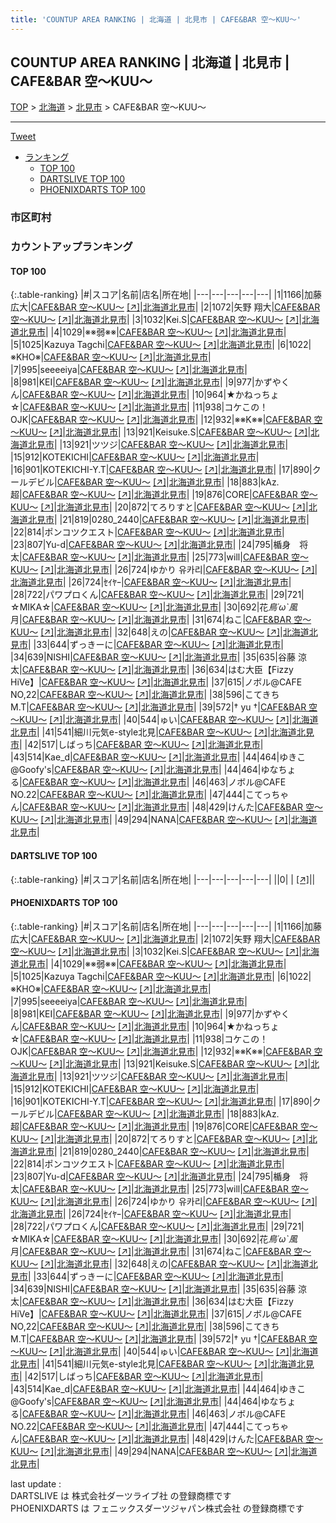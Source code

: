 ```yaml
---
title: 'COUNTUP AREA RANKING | 北海道 | 北見市 | CAFE&BAR 空～KUU～'
---
```

## COUNTUP AREA RANKING | 北海道 | 北見市 | CAFE&BAR 空～KUU～

[TOP](/darts/rank/) > [北海道](/darts/rank/北海道/) > [北見市](/darts/rank/北海道/北見市/) > CAFE&BAR 空～KUU～

___

<a href="https://twitter.com/share?ref_src=twsrc%5Etfw" data-text="COUNTUP AREA RANKING | 北海道北見市CAFE&BAR 空～KUU～" class="twitter-share-button" data-hashtags="DARTSLIVE,PHOENIXDARTS,darts,ダーツ" data-show-count="false">Tweet</a>

* [ランキング](#カウントアップランキング)
    * [TOP 100](#top-100)
    * [DARTSLIVE TOP 100](#dartslive-top-100)
    * [PHOENIXDARTS TOP 100](#phoenixdarts-top-100)

### 市区町村

<ul>

</ul>

### カウントアップランキング

#### TOP 100



{:.table-ranking}
|#|スコア|名前|店名|所在地|
|---|---|---|---|---|
|1|1166|<span class="rank-name-pd"><span class="pro-icon-pd"></span>加藤 広大</span>|<a href="/darts/rank/shops/86055.html">CAFE&BAR 空～KUU～</a> <a href="https://vs.phoenixdarts.com/jp/shop/shopDetailInfo/s_86055?s_seq=86055">[↗]</a>|<a href="/darts/rank/北海道/北見市">北海道北見市</a>|
|2|1072|<span class="rank-name-pd"><span class="pro-icon-pd"></span>矢野 翔大</span>|<a href="/darts/rank/shops/86055.html">CAFE&BAR 空～KUU～</a> <a href="https://vs.phoenixdarts.com/jp/shop/shopDetailInfo/s_86055?s_seq=86055">[↗]</a>|<a href="/darts/rank/北海道/北見市">北海道北見市</a>|
|3|1032|<span class="rank-name-pd">Kei.S</span>|<a href="/darts/rank/shops/86055.html">CAFE&BAR 空～KUU～</a> <a href="https://vs.phoenixdarts.com/jp/shop/shopDetailInfo/s_86055?s_seq=86055">[↗]</a>|<a href="/darts/rank/北海道/北見市">北海道北見市</a>|
|4|1029|<span class="rank-name-pd">※※弱※※</span>|<a href="/darts/rank/shops/86055.html">CAFE&BAR 空～KUU～</a> <a href="https://vs.phoenixdarts.com/jp/shop/shopDetailInfo/s_86055?s_seq=86055">[↗]</a>|<a href="/darts/rank/北海道/北見市">北海道北見市</a>|
|5|1025|<span class="rank-name-pd">Kazuya Tagchi</span>|<a href="/darts/rank/shops/86055.html">CAFE&BAR 空～KUU～</a> <a href="https://vs.phoenixdarts.com/jp/shop/shopDetailInfo/s_86055?s_seq=86055">[↗]</a>|<a href="/darts/rank/北海道/北見市">北海道北見市</a>|
|6|1022|<span class="rank-name-pd">※KHO※</span>|<a href="/darts/rank/shops/86055.html">CAFE&BAR 空～KUU～</a> <a href="https://vs.phoenixdarts.com/jp/shop/shopDetailInfo/s_86055?s_seq=86055">[↗]</a>|<a href="/darts/rank/北海道/北見市">北海道北見市</a>|
|7|995|<span class="rank-name-pd">seeeeiya</span>|<a href="/darts/rank/shops/86055.html">CAFE&BAR 空～KUU～</a> <a href="https://vs.phoenixdarts.com/jp/shop/shopDetailInfo/s_86055?s_seq=86055">[↗]</a>|<a href="/darts/rank/北海道/北見市">北海道北見市</a>|
|8|981|<span class="rank-name-pd">KEI</span>|<a href="/darts/rank/shops/86055.html">CAFE&BAR 空～KUU～</a> <a href="https://vs.phoenixdarts.com/jp/shop/shopDetailInfo/s_86055?s_seq=86055">[↗]</a>|<a href="/darts/rank/北海道/北見市">北海道北見市</a>|
|9|977|<span class="rank-name-pd">かずやくん</span>|<a href="/darts/rank/shops/86055.html">CAFE&BAR 空～KUU～</a> <a href="https://vs.phoenixdarts.com/jp/shop/shopDetailInfo/s_86055?s_seq=86055">[↗]</a>|<a href="/darts/rank/北海道/北見市">北海道北見市</a>|
|10|964|<span class="rank-name-pd">★かねっちょ☆</span>|<a href="/darts/rank/shops/86055.html">CAFE&BAR 空～KUU～</a> <a href="https://vs.phoenixdarts.com/jp/shop/shopDetailInfo/s_86055?s_seq=86055">[↗]</a>|<a href="/darts/rank/北海道/北見市">北海道北見市</a>|
|11|938|<span class="rank-name-pd">コケこの！　OJK</span>|<a href="/darts/rank/shops/86055.html">CAFE&BAR 空～KUU～</a> <a href="https://vs.phoenixdarts.com/jp/shop/shopDetailInfo/s_86055?s_seq=86055">[↗]</a>|<a href="/darts/rank/北海道/北見市">北海道北見市</a>|
|12|932|<span class="rank-name-pd">※※K※※</span>|<a href="/darts/rank/shops/86055.html">CAFE&BAR 空～KUU～</a> <a href="https://vs.phoenixdarts.com/jp/shop/shopDetailInfo/s_86055?s_seq=86055">[↗]</a>|<a href="/darts/rank/北海道/北見市">北海道北見市</a>|
|13|921|<span class="rank-name-pd">Keisuke.S</span>|<a href="/darts/rank/shops/86055.html">CAFE&BAR 空～KUU～</a> <a href="https://vs.phoenixdarts.com/jp/shop/shopDetailInfo/s_86055?s_seq=86055">[↗]</a>|<a href="/darts/rank/北海道/北見市">北海道北見市</a>|
|13|921|<span class="rank-name-pd">ツツジ</span>|<a href="/darts/rank/shops/86055.html">CAFE&BAR 空～KUU～</a> <a href="https://vs.phoenixdarts.com/jp/shop/shopDetailInfo/s_86055?s_seq=86055">[↗]</a>|<a href="/darts/rank/北海道/北見市">北海道北見市</a>|
|15|912|<span class="rank-name-pd">KOTEKICHI</span>|<a href="/darts/rank/shops/86055.html">CAFE&BAR 空～KUU～</a> <a href="https://vs.phoenixdarts.com/jp/shop/shopDetailInfo/s_86055?s_seq=86055">[↗]</a>|<a href="/darts/rank/北海道/北見市">北海道北見市</a>|
|16|901|<span class="rank-name-pd">KOTEKICHI-Y.T</span>|<a href="/darts/rank/shops/86055.html">CAFE&BAR 空～KUU～</a> <a href="https://vs.phoenixdarts.com/jp/shop/shopDetailInfo/s_86055?s_seq=86055">[↗]</a>|<a href="/darts/rank/北海道/北見市">北海道北見市</a>|
|17|890|<span class="rank-name-pd">クールデビル</span>|<a href="/darts/rank/shops/86055.html">CAFE&BAR 空～KUU～</a> <a href="https://vs.phoenixdarts.com/jp/shop/shopDetailInfo/s_86055?s_seq=86055">[↗]</a>|<a href="/darts/rank/北海道/北見市">北海道北見市</a>|
|18|883|<span class="rank-name-pd">kAz.超</span>|<a href="/darts/rank/shops/86055.html">CAFE&BAR 空～KUU～</a> <a href="https://vs.phoenixdarts.com/jp/shop/shopDetailInfo/s_86055?s_seq=86055">[↗]</a>|<a href="/darts/rank/北海道/北見市">北海道北見市</a>|
|19|876|<span class="rank-name-pd">CORE</span>|<a href="/darts/rank/shops/86055.html">CAFE&BAR 空～KUU～</a> <a href="https://vs.phoenixdarts.com/jp/shop/shopDetailInfo/s_86055?s_seq=86055">[↗]</a>|<a href="/darts/rank/北海道/北見市">北海道北見市</a>|
|20|872|<span class="rank-name-pd">てろりすと</span>|<a href="/darts/rank/shops/86055.html">CAFE&BAR 空～KUU～</a> <a href="https://vs.phoenixdarts.com/jp/shop/shopDetailInfo/s_86055?s_seq=86055">[↗]</a>|<a href="/darts/rank/北海道/北見市">北海道北見市</a>|
|21|819|<span class="rank-name-pd">0280_2440</span>|<a href="/darts/rank/shops/86055.html">CAFE&BAR 空～KUU～</a> <a href="https://vs.phoenixdarts.com/jp/shop/shopDetailInfo/s_86055?s_seq=86055">[↗]</a>|<a href="/darts/rank/北海道/北見市">北海道北見市</a>|
|22|814|<span class="rank-name-pd">ポンコツクエスト</span>|<a href="/darts/rank/shops/86055.html">CAFE&BAR 空～KUU～</a> <a href="https://vs.phoenixdarts.com/jp/shop/shopDetailInfo/s_86055?s_seq=86055">[↗]</a>|<a href="/darts/rank/北海道/北見市">北海道北見市</a>|
|23|807|<span class="rank-name-pd">Yu-d</span>|<a href="/darts/rank/shops/86055.html">CAFE&BAR 空～KUU～</a> <a href="https://vs.phoenixdarts.com/jp/shop/shopDetailInfo/s_86055?s_seq=86055">[↗]</a>|<a href="/darts/rank/北海道/北見市">北海道北見市</a>|
|24|795|<span class="rank-name-pd">楯身　将太</span>|<a href="/darts/rank/shops/86055.html">CAFE&BAR 空～KUU～</a> <a href="https://vs.phoenixdarts.com/jp/shop/shopDetailInfo/s_86055?s_seq=86055">[↗]</a>|<a href="/darts/rank/北海道/北見市">北海道北見市</a>|
|25|773|<span class="rank-name-pd">will</span>|<a href="/darts/rank/shops/86055.html">CAFE&BAR 空～KUU～</a> <a href="https://vs.phoenixdarts.com/jp/shop/shopDetailInfo/s_86055?s_seq=86055">[↗]</a>|<a href="/darts/rank/北海道/北見市">北海道北見市</a>|
|26|724|<span class="rank-name-pd">ゆかり 유카리</span>|<a href="/darts/rank/shops/86055.html">CAFE&BAR 空～KUU～</a> <a href="https://vs.phoenixdarts.com/jp/shop/shopDetailInfo/s_86055?s_seq=86055">[↗]</a>|<a href="/darts/rank/北海道/北見市">北海道北見市</a>|
|26|724|<span class="rank-name-pd">ｾｲﾔｰ</span>|<a href="/darts/rank/shops/86055.html">CAFE&BAR 空～KUU～</a> <a href="https://vs.phoenixdarts.com/jp/shop/shopDetailInfo/s_86055?s_seq=86055">[↗]</a>|<a href="/darts/rank/北海道/北見市">北海道北見市</a>|
|28|722|<span class="rank-name-pd">パワプロくん</span>|<a href="/darts/rank/shops/86055.html">CAFE&BAR 空～KUU～</a> <a href="https://vs.phoenixdarts.com/jp/shop/shopDetailInfo/s_86055?s_seq=86055">[↗]</a>|<a href="/darts/rank/北海道/北見市">北海道北見市</a>|
|29|721|<span class="rank-name-pd">☆MIKA☆</span>|<a href="/darts/rank/shops/86055.html">CAFE&BAR 空～KUU～</a> <a href="https://vs.phoenixdarts.com/jp/shop/shopDetailInfo/s_86055?s_seq=86055">[↗]</a>|<a href="/darts/rank/北海道/北見市">北海道北見市</a>|
|30|692|<span class="rank-name-pd">花*鳥´ω`風*月</span>|<a href="/darts/rank/shops/86055.html">CAFE&BAR 空～KUU～</a> <a href="https://vs.phoenixdarts.com/jp/shop/shopDetailInfo/s_86055?s_seq=86055">[↗]</a>|<a href="/darts/rank/北海道/北見市">北海道北見市</a>|
|31|674|<span class="rank-name-pd">ねこ</span>|<a href="/darts/rank/shops/86055.html">CAFE&BAR 空～KUU～</a> <a href="https://vs.phoenixdarts.com/jp/shop/shopDetailInfo/s_86055?s_seq=86055">[↗]</a>|<a href="/darts/rank/北海道/北見市">北海道北見市</a>|
|32|648|<span class="rank-name-pd">えの</span>|<a href="/darts/rank/shops/86055.html">CAFE&BAR 空～KUU～</a> <a href="https://vs.phoenixdarts.com/jp/shop/shopDetailInfo/s_86055?s_seq=86055">[↗]</a>|<a href="/darts/rank/北海道/北見市">北海道北見市</a>|
|33|644|<span class="rank-name-pd">ずっきーに</span>|<a href="/darts/rank/shops/86055.html">CAFE&BAR 空～KUU～</a> <a href="https://vs.phoenixdarts.com/jp/shop/shopDetailInfo/s_86055?s_seq=86055">[↗]</a>|<a href="/darts/rank/北海道/北見市">北海道北見市</a>|
|34|639|<span class="rank-name-pd">NISHI</span>|<a href="/darts/rank/shops/86055.html">CAFE&BAR 空～KUU～</a> <a href="https://vs.phoenixdarts.com/jp/shop/shopDetailInfo/s_86055?s_seq=86055">[↗]</a>|<a href="/darts/rank/北海道/北見市">北海道北見市</a>|
|35|635|<span class="rank-name-pd">谷藤 涼太</span>|<a href="/darts/rank/shops/86055.html">CAFE&BAR 空～KUU～</a> <a href="https://vs.phoenixdarts.com/jp/shop/shopDetailInfo/s_86055?s_seq=86055">[↗]</a>|<a href="/darts/rank/北海道/北見市">北海道北見市</a>|
|36|634|<span class="rank-name-pd">はむ大臣【Fizzy HiVe】</span>|<a href="/darts/rank/shops/86055.html">CAFE&BAR 空～KUU～</a> <a href="https://vs.phoenixdarts.com/jp/shop/shopDetailInfo/s_86055?s_seq=86055">[↗]</a>|<a href="/darts/rank/北海道/北見市">北海道北見市</a>|
|37|615|<span class="rank-name-pd">ノボル@CAFE NO,22</span>|<a href="/darts/rank/shops/86055.html">CAFE&BAR 空～KUU～</a> <a href="https://vs.phoenixdarts.com/jp/shop/shopDetailInfo/s_86055?s_seq=86055">[↗]</a>|<a href="/darts/rank/北海道/北見市">北海道北見市</a>|
|38|596|<span class="rank-name-pd">こてきちM.T</span>|<a href="/darts/rank/shops/86055.html">CAFE&BAR 空～KUU～</a> <a href="https://vs.phoenixdarts.com/jp/shop/shopDetailInfo/s_86055?s_seq=86055">[↗]</a>|<a href="/darts/rank/北海道/北見市">北海道北見市</a>|
|39|572|<span class="rank-name-pd">† yu †</span>|<a href="/darts/rank/shops/86055.html">CAFE&BAR 空～KUU～</a> <a href="https://vs.phoenixdarts.com/jp/shop/shopDetailInfo/s_86055?s_seq=86055">[↗]</a>|<a href="/darts/rank/北海道/北見市">北海道北見市</a>|
|40|544|<span class="rank-name-pd">ゅい</span>|<a href="/darts/rank/shops/86055.html">CAFE&BAR 空～KUU～</a> <a href="https://vs.phoenixdarts.com/jp/shop/shopDetailInfo/s_86055?s_seq=86055">[↗]</a>|<a href="/darts/rank/北海道/北見市">北海道北見市</a>|
|41|541|<span class="rank-name-pd">細川元気e-style北見</span>|<a href="/darts/rank/shops/86055.html">CAFE&BAR 空～KUU～</a> <a href="https://vs.phoenixdarts.com/jp/shop/shopDetailInfo/s_86055?s_seq=86055">[↗]</a>|<a href="/darts/rank/北海道/北見市">北海道北見市</a>|
|42|517|<span class="rank-name-pd">しばっち</span>|<a href="/darts/rank/shops/86055.html">CAFE&BAR 空～KUU～</a> <a href="https://vs.phoenixdarts.com/jp/shop/shopDetailInfo/s_86055?s_seq=86055">[↗]</a>|<a href="/darts/rank/北海道/北見市">北海道北見市</a>|
|43|514|<span class="rank-name-pd">Kae_d</span>|<a href="/darts/rank/shops/86055.html">CAFE&BAR 空～KUU～</a> <a href="https://vs.phoenixdarts.com/jp/shop/shopDetailInfo/s_86055?s_seq=86055">[↗]</a>|<a href="/darts/rank/北海道/北見市">北海道北見市</a>|
|44|464|<span class="rank-name-pd">ゆきこ@Goofy&#x27;s</span>|<a href="/darts/rank/shops/86055.html">CAFE&BAR 空～KUU～</a> <a href="https://vs.phoenixdarts.com/jp/shop/shopDetailInfo/s_86055?s_seq=86055">[↗]</a>|<a href="/darts/rank/北海道/北見市">北海道北見市</a>|
|44|464|<span class="rank-name-pd">ゆなちょる</span>|<a href="/darts/rank/shops/86055.html">CAFE&BAR 空～KUU～</a> <a href="https://vs.phoenixdarts.com/jp/shop/shopDetailInfo/s_86055?s_seq=86055">[↗]</a>|<a href="/darts/rank/北海道/北見市">北海道北見市</a>|
|46|463|<span class="rank-name-pd">ノボル@CAFE NO.22</span>|<a href="/darts/rank/shops/86055.html">CAFE&BAR 空～KUU～</a> <a href="https://vs.phoenixdarts.com/jp/shop/shopDetailInfo/s_86055?s_seq=86055">[↗]</a>|<a href="/darts/rank/北海道/北見市">北海道北見市</a>|
|47|444|<span class="rank-name-pd">こてっちゃん</span>|<a href="/darts/rank/shops/86055.html">CAFE&BAR 空～KUU～</a> <a href="https://vs.phoenixdarts.com/jp/shop/shopDetailInfo/s_86055?s_seq=86055">[↗]</a>|<a href="/darts/rank/北海道/北見市">北海道北見市</a>|
|48|429|<span class="rank-name-pd">けんた</span>|<a href="/darts/rank/shops/86055.html">CAFE&BAR 空～KUU～</a> <a href="https://vs.phoenixdarts.com/jp/shop/shopDetailInfo/s_86055?s_seq=86055">[↗]</a>|<a href="/darts/rank/北海道/北見市">北海道北見市</a>|
|49|294|<span class="rank-name-pd">NANA</span>|<a href="/darts/rank/shops/86055.html">CAFE&BAR 空～KUU～</a> <a href="https://vs.phoenixdarts.com/jp/shop/shopDetailInfo/s_86055?s_seq=86055">[↗]</a>|<a href="/darts/rank/北海道/北見市">北海道北見市</a>|


#### DARTSLIVE TOP 100



{:.table-ranking}
|#|スコア|名前|店名|所在地|
|---|---|---|---|---|
||0|<span class="rank-name-dl"> </span>|<a href="/darts/rank/shops/.html"></a> <a href="">[↗]</a>|<a href="/darts/rank//"></a>|


#### PHOENIXDARTS TOP 100



{:.table-ranking}
|#|スコア|名前|店名|所在地|
|---|---|---|---|---|
|1|1166|<span class="rank-name-pd"><span class="pro-icon-pd"></span>加藤 広大</span>|<a href="/darts/rank/shops/86055.html">CAFE&BAR 空～KUU～</a> <a href="https://vs.phoenixdarts.com/jp/shop/shopDetailInfo/s_86055?s_seq=86055">[↗]</a>|<a href="/darts/rank/北海道/北見市">北海道北見市</a>|
|2|1072|<span class="rank-name-pd"><span class="pro-icon-pd"></span>矢野 翔大</span>|<a href="/darts/rank/shops/86055.html">CAFE&BAR 空～KUU～</a> <a href="https://vs.phoenixdarts.com/jp/shop/shopDetailInfo/s_86055?s_seq=86055">[↗]</a>|<a href="/darts/rank/北海道/北見市">北海道北見市</a>|
|3|1032|<span class="rank-name-pd">Kei.S</span>|<a href="/darts/rank/shops/86055.html">CAFE&BAR 空～KUU～</a> <a href="https://vs.phoenixdarts.com/jp/shop/shopDetailInfo/s_86055?s_seq=86055">[↗]</a>|<a href="/darts/rank/北海道/北見市">北海道北見市</a>|
|4|1029|<span class="rank-name-pd">※※弱※※</span>|<a href="/darts/rank/shops/86055.html">CAFE&BAR 空～KUU～</a> <a href="https://vs.phoenixdarts.com/jp/shop/shopDetailInfo/s_86055?s_seq=86055">[↗]</a>|<a href="/darts/rank/北海道/北見市">北海道北見市</a>|
|5|1025|<span class="rank-name-pd">Kazuya Tagchi</span>|<a href="/darts/rank/shops/86055.html">CAFE&BAR 空～KUU～</a> <a href="https://vs.phoenixdarts.com/jp/shop/shopDetailInfo/s_86055?s_seq=86055">[↗]</a>|<a href="/darts/rank/北海道/北見市">北海道北見市</a>|
|6|1022|<span class="rank-name-pd">※KHO※</span>|<a href="/darts/rank/shops/86055.html">CAFE&BAR 空～KUU～</a> <a href="https://vs.phoenixdarts.com/jp/shop/shopDetailInfo/s_86055?s_seq=86055">[↗]</a>|<a href="/darts/rank/北海道/北見市">北海道北見市</a>|
|7|995|<span class="rank-name-pd">seeeeiya</span>|<a href="/darts/rank/shops/86055.html">CAFE&BAR 空～KUU～</a> <a href="https://vs.phoenixdarts.com/jp/shop/shopDetailInfo/s_86055?s_seq=86055">[↗]</a>|<a href="/darts/rank/北海道/北見市">北海道北見市</a>|
|8|981|<span class="rank-name-pd">KEI</span>|<a href="/darts/rank/shops/86055.html">CAFE&BAR 空～KUU～</a> <a href="https://vs.phoenixdarts.com/jp/shop/shopDetailInfo/s_86055?s_seq=86055">[↗]</a>|<a href="/darts/rank/北海道/北見市">北海道北見市</a>|
|9|977|<span class="rank-name-pd">かずやくん</span>|<a href="/darts/rank/shops/86055.html">CAFE&BAR 空～KUU～</a> <a href="https://vs.phoenixdarts.com/jp/shop/shopDetailInfo/s_86055?s_seq=86055">[↗]</a>|<a href="/darts/rank/北海道/北見市">北海道北見市</a>|
|10|964|<span class="rank-name-pd">★かねっちょ☆</span>|<a href="/darts/rank/shops/86055.html">CAFE&BAR 空～KUU～</a> <a href="https://vs.phoenixdarts.com/jp/shop/shopDetailInfo/s_86055?s_seq=86055">[↗]</a>|<a href="/darts/rank/北海道/北見市">北海道北見市</a>|
|11|938|<span class="rank-name-pd">コケこの！　OJK</span>|<a href="/darts/rank/shops/86055.html">CAFE&BAR 空～KUU～</a> <a href="https://vs.phoenixdarts.com/jp/shop/shopDetailInfo/s_86055?s_seq=86055">[↗]</a>|<a href="/darts/rank/北海道/北見市">北海道北見市</a>|
|12|932|<span class="rank-name-pd">※※K※※</span>|<a href="/darts/rank/shops/86055.html">CAFE&BAR 空～KUU～</a> <a href="https://vs.phoenixdarts.com/jp/shop/shopDetailInfo/s_86055?s_seq=86055">[↗]</a>|<a href="/darts/rank/北海道/北見市">北海道北見市</a>|
|13|921|<span class="rank-name-pd">Keisuke.S</span>|<a href="/darts/rank/shops/86055.html">CAFE&BAR 空～KUU～</a> <a href="https://vs.phoenixdarts.com/jp/shop/shopDetailInfo/s_86055?s_seq=86055">[↗]</a>|<a href="/darts/rank/北海道/北見市">北海道北見市</a>|
|13|921|<span class="rank-name-pd">ツツジ</span>|<a href="/darts/rank/shops/86055.html">CAFE&BAR 空～KUU～</a> <a href="https://vs.phoenixdarts.com/jp/shop/shopDetailInfo/s_86055?s_seq=86055">[↗]</a>|<a href="/darts/rank/北海道/北見市">北海道北見市</a>|
|15|912|<span class="rank-name-pd">KOTEKICHI</span>|<a href="/darts/rank/shops/86055.html">CAFE&BAR 空～KUU～</a> <a href="https://vs.phoenixdarts.com/jp/shop/shopDetailInfo/s_86055?s_seq=86055">[↗]</a>|<a href="/darts/rank/北海道/北見市">北海道北見市</a>|
|16|901|<span class="rank-name-pd">KOTEKICHI-Y.T</span>|<a href="/darts/rank/shops/86055.html">CAFE&BAR 空～KUU～</a> <a href="https://vs.phoenixdarts.com/jp/shop/shopDetailInfo/s_86055?s_seq=86055">[↗]</a>|<a href="/darts/rank/北海道/北見市">北海道北見市</a>|
|17|890|<span class="rank-name-pd">クールデビル</span>|<a href="/darts/rank/shops/86055.html">CAFE&BAR 空～KUU～</a> <a href="https://vs.phoenixdarts.com/jp/shop/shopDetailInfo/s_86055?s_seq=86055">[↗]</a>|<a href="/darts/rank/北海道/北見市">北海道北見市</a>|
|18|883|<span class="rank-name-pd">kAz.超</span>|<a href="/darts/rank/shops/86055.html">CAFE&BAR 空～KUU～</a> <a href="https://vs.phoenixdarts.com/jp/shop/shopDetailInfo/s_86055?s_seq=86055">[↗]</a>|<a href="/darts/rank/北海道/北見市">北海道北見市</a>|
|19|876|<span class="rank-name-pd">CORE</span>|<a href="/darts/rank/shops/86055.html">CAFE&BAR 空～KUU～</a> <a href="https://vs.phoenixdarts.com/jp/shop/shopDetailInfo/s_86055?s_seq=86055">[↗]</a>|<a href="/darts/rank/北海道/北見市">北海道北見市</a>|
|20|872|<span class="rank-name-pd">てろりすと</span>|<a href="/darts/rank/shops/86055.html">CAFE&BAR 空～KUU～</a> <a href="https://vs.phoenixdarts.com/jp/shop/shopDetailInfo/s_86055?s_seq=86055">[↗]</a>|<a href="/darts/rank/北海道/北見市">北海道北見市</a>|
|21|819|<span class="rank-name-pd">0280_2440</span>|<a href="/darts/rank/shops/86055.html">CAFE&BAR 空～KUU～</a> <a href="https://vs.phoenixdarts.com/jp/shop/shopDetailInfo/s_86055?s_seq=86055">[↗]</a>|<a href="/darts/rank/北海道/北見市">北海道北見市</a>|
|22|814|<span class="rank-name-pd">ポンコツクエスト</span>|<a href="/darts/rank/shops/86055.html">CAFE&BAR 空～KUU～</a> <a href="https://vs.phoenixdarts.com/jp/shop/shopDetailInfo/s_86055?s_seq=86055">[↗]</a>|<a href="/darts/rank/北海道/北見市">北海道北見市</a>|
|23|807|<span class="rank-name-pd">Yu-d</span>|<a href="/darts/rank/shops/86055.html">CAFE&BAR 空～KUU～</a> <a href="https://vs.phoenixdarts.com/jp/shop/shopDetailInfo/s_86055?s_seq=86055">[↗]</a>|<a href="/darts/rank/北海道/北見市">北海道北見市</a>|
|24|795|<span class="rank-name-pd">楯身　将太</span>|<a href="/darts/rank/shops/86055.html">CAFE&BAR 空～KUU～</a> <a href="https://vs.phoenixdarts.com/jp/shop/shopDetailInfo/s_86055?s_seq=86055">[↗]</a>|<a href="/darts/rank/北海道/北見市">北海道北見市</a>|
|25|773|<span class="rank-name-pd">will</span>|<a href="/darts/rank/shops/86055.html">CAFE&BAR 空～KUU～</a> <a href="https://vs.phoenixdarts.com/jp/shop/shopDetailInfo/s_86055?s_seq=86055">[↗]</a>|<a href="/darts/rank/北海道/北見市">北海道北見市</a>|
|26|724|<span class="rank-name-pd">ゆかり 유카리</span>|<a href="/darts/rank/shops/86055.html">CAFE&BAR 空～KUU～</a> <a href="https://vs.phoenixdarts.com/jp/shop/shopDetailInfo/s_86055?s_seq=86055">[↗]</a>|<a href="/darts/rank/北海道/北見市">北海道北見市</a>|
|26|724|<span class="rank-name-pd">ｾｲﾔｰ</span>|<a href="/darts/rank/shops/86055.html">CAFE&BAR 空～KUU～</a> <a href="https://vs.phoenixdarts.com/jp/shop/shopDetailInfo/s_86055?s_seq=86055">[↗]</a>|<a href="/darts/rank/北海道/北見市">北海道北見市</a>|
|28|722|<span class="rank-name-pd">パワプロくん</span>|<a href="/darts/rank/shops/86055.html">CAFE&BAR 空～KUU～</a> <a href="https://vs.phoenixdarts.com/jp/shop/shopDetailInfo/s_86055?s_seq=86055">[↗]</a>|<a href="/darts/rank/北海道/北見市">北海道北見市</a>|
|29|721|<span class="rank-name-pd">☆MIKA☆</span>|<a href="/darts/rank/shops/86055.html">CAFE&BAR 空～KUU～</a> <a href="https://vs.phoenixdarts.com/jp/shop/shopDetailInfo/s_86055?s_seq=86055">[↗]</a>|<a href="/darts/rank/北海道/北見市">北海道北見市</a>|
|30|692|<span class="rank-name-pd">花*鳥´ω`風*月</span>|<a href="/darts/rank/shops/86055.html">CAFE&BAR 空～KUU～</a> <a href="https://vs.phoenixdarts.com/jp/shop/shopDetailInfo/s_86055?s_seq=86055">[↗]</a>|<a href="/darts/rank/北海道/北見市">北海道北見市</a>|
|31|674|<span class="rank-name-pd">ねこ</span>|<a href="/darts/rank/shops/86055.html">CAFE&BAR 空～KUU～</a> <a href="https://vs.phoenixdarts.com/jp/shop/shopDetailInfo/s_86055?s_seq=86055">[↗]</a>|<a href="/darts/rank/北海道/北見市">北海道北見市</a>|
|32|648|<span class="rank-name-pd">えの</span>|<a href="/darts/rank/shops/86055.html">CAFE&BAR 空～KUU～</a> <a href="https://vs.phoenixdarts.com/jp/shop/shopDetailInfo/s_86055?s_seq=86055">[↗]</a>|<a href="/darts/rank/北海道/北見市">北海道北見市</a>|
|33|644|<span class="rank-name-pd">ずっきーに</span>|<a href="/darts/rank/shops/86055.html">CAFE&BAR 空～KUU～</a> <a href="https://vs.phoenixdarts.com/jp/shop/shopDetailInfo/s_86055?s_seq=86055">[↗]</a>|<a href="/darts/rank/北海道/北見市">北海道北見市</a>|
|34|639|<span class="rank-name-pd">NISHI</span>|<a href="/darts/rank/shops/86055.html">CAFE&BAR 空～KUU～</a> <a href="https://vs.phoenixdarts.com/jp/shop/shopDetailInfo/s_86055?s_seq=86055">[↗]</a>|<a href="/darts/rank/北海道/北見市">北海道北見市</a>|
|35|635|<span class="rank-name-pd">谷藤 涼太</span>|<a href="/darts/rank/shops/86055.html">CAFE&BAR 空～KUU～</a> <a href="https://vs.phoenixdarts.com/jp/shop/shopDetailInfo/s_86055?s_seq=86055">[↗]</a>|<a href="/darts/rank/北海道/北見市">北海道北見市</a>|
|36|634|<span class="rank-name-pd">はむ大臣【Fizzy HiVe】</span>|<a href="/darts/rank/shops/86055.html">CAFE&BAR 空～KUU～</a> <a href="https://vs.phoenixdarts.com/jp/shop/shopDetailInfo/s_86055?s_seq=86055">[↗]</a>|<a href="/darts/rank/北海道/北見市">北海道北見市</a>|
|37|615|<span class="rank-name-pd">ノボル@CAFE NO,22</span>|<a href="/darts/rank/shops/86055.html">CAFE&BAR 空～KUU～</a> <a href="https://vs.phoenixdarts.com/jp/shop/shopDetailInfo/s_86055?s_seq=86055">[↗]</a>|<a href="/darts/rank/北海道/北見市">北海道北見市</a>|
|38|596|<span class="rank-name-pd">こてきちM.T</span>|<a href="/darts/rank/shops/86055.html">CAFE&BAR 空～KUU～</a> <a href="https://vs.phoenixdarts.com/jp/shop/shopDetailInfo/s_86055?s_seq=86055">[↗]</a>|<a href="/darts/rank/北海道/北見市">北海道北見市</a>|
|39|572|<span class="rank-name-pd">† yu †</span>|<a href="/darts/rank/shops/86055.html">CAFE&BAR 空～KUU～</a> <a href="https://vs.phoenixdarts.com/jp/shop/shopDetailInfo/s_86055?s_seq=86055">[↗]</a>|<a href="/darts/rank/北海道/北見市">北海道北見市</a>|
|40|544|<span class="rank-name-pd">ゅい</span>|<a href="/darts/rank/shops/86055.html">CAFE&BAR 空～KUU～</a> <a href="https://vs.phoenixdarts.com/jp/shop/shopDetailInfo/s_86055?s_seq=86055">[↗]</a>|<a href="/darts/rank/北海道/北見市">北海道北見市</a>|
|41|541|<span class="rank-name-pd">細川元気e-style北見</span>|<a href="/darts/rank/shops/86055.html">CAFE&BAR 空～KUU～</a> <a href="https://vs.phoenixdarts.com/jp/shop/shopDetailInfo/s_86055?s_seq=86055">[↗]</a>|<a href="/darts/rank/北海道/北見市">北海道北見市</a>|
|42|517|<span class="rank-name-pd">しばっち</span>|<a href="/darts/rank/shops/86055.html">CAFE&BAR 空～KUU～</a> <a href="https://vs.phoenixdarts.com/jp/shop/shopDetailInfo/s_86055?s_seq=86055">[↗]</a>|<a href="/darts/rank/北海道/北見市">北海道北見市</a>|
|43|514|<span class="rank-name-pd">Kae_d</span>|<a href="/darts/rank/shops/86055.html">CAFE&BAR 空～KUU～</a> <a href="https://vs.phoenixdarts.com/jp/shop/shopDetailInfo/s_86055?s_seq=86055">[↗]</a>|<a href="/darts/rank/北海道/北見市">北海道北見市</a>|
|44|464|<span class="rank-name-pd">ゆきこ@Goofy&#x27;s</span>|<a href="/darts/rank/shops/86055.html">CAFE&BAR 空～KUU～</a> <a href="https://vs.phoenixdarts.com/jp/shop/shopDetailInfo/s_86055?s_seq=86055">[↗]</a>|<a href="/darts/rank/北海道/北見市">北海道北見市</a>|
|44|464|<span class="rank-name-pd">ゆなちょる</span>|<a href="/darts/rank/shops/86055.html">CAFE&BAR 空～KUU～</a> <a href="https://vs.phoenixdarts.com/jp/shop/shopDetailInfo/s_86055?s_seq=86055">[↗]</a>|<a href="/darts/rank/北海道/北見市">北海道北見市</a>|
|46|463|<span class="rank-name-pd">ノボル@CAFE NO.22</span>|<a href="/darts/rank/shops/86055.html">CAFE&BAR 空～KUU～</a> <a href="https://vs.phoenixdarts.com/jp/shop/shopDetailInfo/s_86055?s_seq=86055">[↗]</a>|<a href="/darts/rank/北海道/北見市">北海道北見市</a>|
|47|444|<span class="rank-name-pd">こてっちゃん</span>|<a href="/darts/rank/shops/86055.html">CAFE&BAR 空～KUU～</a> <a href="https://vs.phoenixdarts.com/jp/shop/shopDetailInfo/s_86055?s_seq=86055">[↗]</a>|<a href="/darts/rank/北海道/北見市">北海道北見市</a>|
|48|429|<span class="rank-name-pd">けんた</span>|<a href="/darts/rank/shops/86055.html">CAFE&BAR 空～KUU～</a> <a href="https://vs.phoenixdarts.com/jp/shop/shopDetailInfo/s_86055?s_seq=86055">[↗]</a>|<a href="/darts/rank/北海道/北見市">北海道北見市</a>|
|49|294|<span class="rank-name-pd">NANA</span>|<a href="/darts/rank/shops/86055.html">CAFE&BAR 空～KUU～</a> <a href="https://vs.phoenixdarts.com/jp/shop/shopDetailInfo/s_86055?s_seq=86055">[↗]</a>|<a href="/darts/rank/北海道/北見市">北海道北見市</a>|


<div class="footer border-top border-gray-light mt-5 pt-3 text-right text-gray">
    last update : <span style="font-weight: italic" id="foot_last_modified"></span><br />
    DARTSLIVE は 株式会社ダーツライブ社 の登録商標です<br />
    PHOENIXDARTS は フェニックスダーツジャパン株式会社 の登録商標です<br />
</div>

<script src="https://cdnjs.cloudflare.com/ajax/libs/jquery.tablesorter/2.31.3/js/jquery.tablesorter.min.js" integrity="sha512-qzgd5cYSZcosqpzpn7zF2ZId8f/8CHmFKZ8j7mU4OUXTNRd5g+ZHBPsgKEwoqxCtdQvExE5LprwwPAgoicguNg==" crossorigin="anonymous" referrerpolicy="no-referrer"></script>
<link rel="stylesheet" href="https://cdnjs.cloudflare.com/ajax/libs/jquery.tablesorter/2.31.3/css/theme.default.min.css" integrity="sha512-wghhOJkjQX0Lh3NSWvNKeZ0ZpNn+SPVXX1Qyc9OCaogADktxrBiBdKGDoqVUOyhStvMBmJQ8ZdMHiR3wuEq8+w==" crossorigin="anonymous" referrerpolicy="no-referrer" />
<script>
$(function() {
    $(".table-ranking").tablesorter({sortList:[[0, 0]]});
    $("#foot_last_modified").text(formatDate(new Date(document.lastModified), 'yyyy-MM-dd HH:mm:ss'));
});
</script>

<script async src="https://platform.twitter.com/widgets.js" charset="utf-8"></script>